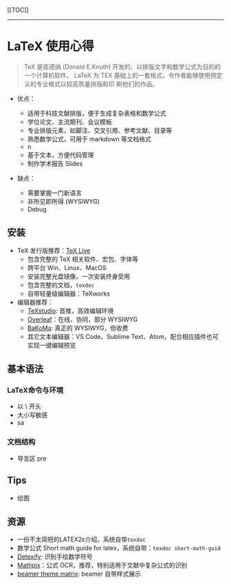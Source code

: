 [[TOC]]

---

# LaTeX 使用心得

> TeX 是高德纳 (Donald E.Knuth) 开发的、以排版文字和数学公式为目的的一个计算机软件。
LaTeX 为 TEX 基础上的一套格式，令作者能够使用预定义的专业格式以较高质量排版和印
刷他们的作品。

- 优点：
  - 适用于科技文献排版，便于生成复杂表格和数学公式
  - 学位论文、主流期刊、会议模板
  - 专业排版元素，如脚注、交叉引用、参考文献、目录等
  - 熟悉数学公式，可用于 markdown 等文档格式
  - n
  - 基于文本，方便代码管理
  - 制作学术报告 Slides

- 缺点：
  - 需要掌握一门新语言
  - 非所见即所得 (WYSIWYG)
  - Debug

## 安装

- TeX 发行版推荐：[TeX Live](http://tug.org/texlive/)
  - 包含完整的 TeX 相关软件、宏包、字体等
  - 跨平台 Win、Linux、MacOS
  - 安装完整光盘镜像，一次安装终身受用
  - 包含完整的文档，`texdoc`
  - 自带轻量级编辑器：TeXworks
- 编辑器推荐：
  - [TeXstudio](http://texstudio.sourceforge.net/): 首推，高效编辑环境
  - [Overleaf](https://www.overleaf.com/)：在线、协同，部分 WYSIWYG
  - [BaKoMa](http://www.bakoma-tex.com): 真正的 WYSIWYG，但收费
  - 其它文本编辑器：VS Code、Sublime Text、Atom，配合相应插件也可实现一键编辑预览
  
## 基本语法

### LaTeX命令与环境

- 以 \ 开头
- 大小写敏感
- sa

### 文档结构

- 导言区 pre

## Tips

- 绘图

## 资源

- 一份不太简短的LATEX2ε介绍，系统自带`texdoc`
- 数学公式 Short math guide for latex，系统自带：`texdoc short-math-guid`
- [Detexify](http://detexify.kirelabs.org/classify.html): 识别手绘数学符号
- [Mathpix](https://mathpix.com/)：公式 OCR，推荐，特别适用于文献中复杂公式的识别
- [beamer theme matrix](https://hartwork.org/beamer-theme-matrix/): beamer 自带样式展示

[^intro]: sdf
